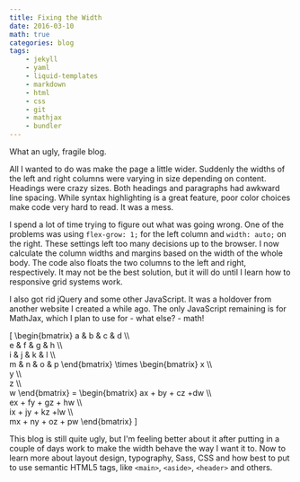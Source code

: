 ```yaml
---
title: Fixing the Width
date: 2016-03-10
math: true
categories: blog
tags:
    - jekyll
    - yaml
    - liquid-templates
    - markdown
    - html
    - css
    - git
    - mathjax
    - bundler
---
```

What an ugly, fragile blog.
<!--more-->

All I wanted to do was make the page a little wider. Suddenly the widths of the left and right columns were varying in size depending on content. Headings were crazy sizes. Both headings and paragraphs had awkward line spacing. While syntax highlighting is a great feature, poor color choices make code very hard to read. It was a mess.

I spend a lot of time trying to figure out what was going wrong. One of the problems was using `flex-grow: 1;` for the left column and `width: auto;` on the right. These settings left too many decisions up to the browser. I now calculate the column widths and margins based on the width of the whole body. The code also floats the two columns to the left and right, respectively. It may not be the best solution, but it will do until I learn how to responsive grid systems work.

I also got rid jQuery and some other JavaScript. It was a holdover from another website I created a while ago. The only JavaScript remaining is for MathJax, which I plan to use for - what else? - math!

\[
    \begin{bmatrix}
      a & b & c & d \\\\\
      e & f & g & h \\\\\
      i & j & k & l \\\\\
      m & n & o & p
    \end{bmatrix}
    \times
    \begin{bmatrix}
      x \\\\\
      y \\\\\
      z \\\\\
      w
    \end{bmatrix}
    =
    \begin{bmatrix}
      ax + by + cz +dw  \\\\\
      ex + fy + gz + hw \\\\\
      ix + jy + kz +lw  \\\\\
      mx + ny + oz + pw
    \end{bmatrix}
\]

This blog is still quite ugly, but I'm feeling better about it after putting in a couple of days work to make the width behave the way I want it to. Now to learn more about layout design, typography, Sass, CSS and how best to put to use semantic HTML5 tags, like  `<main>`, `<aside>`, `<header>` and others.
